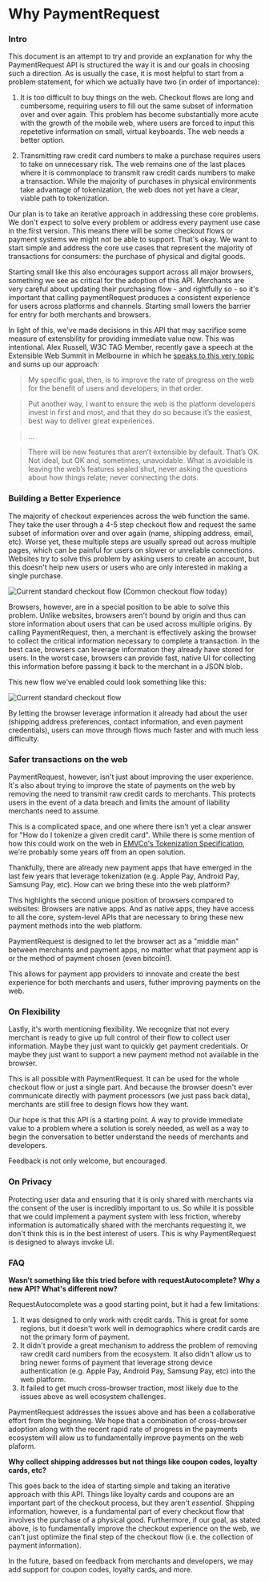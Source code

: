 # Why PaymentRequest

### Intro

This document is an attempt to try and provide an explanation for why the PaymentRequest API is structured the way it is and our goals in choosing such a direction. As is usually the case, it is most helpful to start from a problem statement, for which we actually have two (in order of importance):

1. It is too difficult to buy things on the web. Checkout flows are long and cumbersome, requiring users to fill out the same subset of information over and over again. This problem has become substantially more acute with the growth of the mobile web, where users are forced to input this repetetive information on small, virtual keyboards. The web needs a better option.

2. Transmitting raw credit card numbers to make a purchase requires users to take on unnecessary risk. The web remains one of the last places where it is commonplace to transmit raw credit cards numbers to make a transaction. While the majority of purchases in physical environments take advantage of tokenization, the web does not yet have a clear, viable path to tokenization. 

Our plan is to take an iterative approach in addressing these core problems. We don't expect to solve every problem or address every payment use case in the first version. This means there will be some checkout flows or payment systems we might not be able to support. That's okay. We want to start simple and address the core use cases that represent the majority of transactions for consumers: the purchase of physical and digital goods.

Starting small like this also encourages support across all major browsers, something we see as critical for the adoption of this API. Merchants are very careful about updating their purchasing flow - and rightfully so - so it's important that calling paymentRequest produces a consistent experience for users across platforms and channels. Starting small lowers the barrier for entry for both merchants and browsers.

In light of this, we've made decisions in this API that may sacrifice some measure of extensbility for providing immediate value now. This was intentional. Alex Russell, W3C TAG Member, recently gave a speech at the Extensible Web Summit in Melbourne in which he [speaks to this very topic](https://infrequently.org/2016/01/ews-melbourne/) and sums up our approach:

> My specific goal, then, is to improve the rate of progress on the web for the benefit of users and developers, in that order.

> Put another way, I want to ensure the web is the platform developers invest in first and most, and that they do so because it’s the easiest, best way to deliver great experiences.

> ...

> There will be new features that aren’t extensible by default. That’s OK. Not ideal, but OK and, sometimes, unavoidable. What is avoidable is leaving the web’s features sealed shut, never asking the questions about how things relate; never connecting the dots.

### Building a Better Experience

The majority of checkout experiences across the web function the same. They take the user through a 4-5 step checkout flow and request the same subset of information over and over again (name, shipping address, email, etc). Worse yet, these multiple steps are usually spread out across multiple pages, which can be painful for users on slower or unreliable connections. Websites try to solve this problem by asking users to create an account, but this doesn't help new users or users who are only interested in making a single purchase.

![Current standard checkout flow](standard-checkout-flow.png)
(Common checkout flow today)

Browsers, however, are in a special position to be able to solve this problem. Unlike websites, browsers aren't bound by origin and thus can store information about users that can be used across multiple origins. By calling PaymentRequest, then, a merchant is effectively asking the browser to collect the critical information necessary to complete a transaction. In the best case, browsers can leverage information they already have stored for users. In the worst case, browsers can provide fast, native UI for collecting this information before passing it back to the merchant in a JSON blob.

This new flow we've enabled could look something like this:

![Current standard checkout flow](new-checkout-flow.png)

By letting the browser leverage information it already had about the user (shipping address preferences, contact information, and even payment credentials), users can move through flows much faster and with much less difficulty.

### Safer transactions on the web

PaymentRequest, however, isn't just about improving the user experience. It's also about trying to improve the state of payments on the web by removing the need to transmit raw credit cards to merchants. This protects users in the event of a data breach and limits the amount of liability merchants need to assume.

This is a complicated space, and one where there isn't yet a clear answer for "How do I tokenize a given credit card". While there is some mention of how this could work on the web in [EMVCo's Tokenization Specification](https://www.emvco.com/specifications.aspx?id=263), we're probably some years off from an open solution.

Thankfully, there are already new payment apps that have emerged in the last few years that leverage tokenization (e.g. Apple Pay, Android Pay, Samsung Pay, etc). How can we bring these into the web platform?

This highlights the second unique position of browsers compared to websites: Browsers are native apps. And as native apps, they have access to all the core, system-level APIs that are necessary to bring these new payment methods into the web platform.

PaymentRequest is designed to let the browser act as a "middle man" between merchants and payment apps, no matter what that payment app is or the method of payment chosen (even bitcoin!).

This allows for payment app providers to innovate and create the best experience for both merchants and users, futher improving payments on the web.

### On Flexibility

Lastly, it's worth mentioning flexibility. We recognize that not every merchant is ready to give up full control of their flow to collect user information. Maybe they just want to quickly get payment credentials. Or maybe they just want to support a new payment method not available in the browser.

This is all possible with PaymentRequest. It can be used for the whole checkout flow or just a single part. And because the browser doesn't ever communicate directly with payment processors (we just pass back data), merchants are still free to design flows how they want.

Our hope is that this API is a starting point. A way to provide immediate value to a problem where a solution is sorely needed, as well as a way to begin the conversation to better understand the needs of merchants and developers.

Feedback is not only welcome, but encouraged.

### On Privacy

Protecting user data and ensuring that it is only shared with merchants via the consent of the user is incredibly important to us. So while it is possible that we could implement a payment system with less friction, whereby information is automatically shared with the merchants requesting it, we don't think this is in the best interest of users. This is why PaymentRequest is designed to always invoke UI.

### FAQ

**Wasn't something like this tried before with requestAutocomplete? Why a new API? What's different now?**

RequestAutocomplete was a good starting point, but it had a few limitations:

1. It was designed to only work with credit cards. This is great for some regions, but it doesn't work well in demographics where credit cards are not the primary form of payment.
2. It didn't provide a great mechanism to address the problem of removing raw credit card numbers from the ecosystem. It also didn't allow us to bring newer forms of payment that leverage strong device authentication (e.g. Apple Pay, Android Pay, Samsung Pay, etc) into the web platform.
3. It failed to get much cross-browser traction, most likely due to the issues above as well ecosystem challenges.

PaymentRequest addresses the issues above and has been a collaborative effort from the beginning. We hope that a combination of cross-browser adoption along with the recent rapid rate of progress in the payments ecosystem will alow us to fundamentally improve payments on the web plaform.

**Why collect shipping addresses but not things like coupon codes, loyalty cards, etc?**

This goes back to the idea of starting simple and taking an iterative approach with this API. Things like loyalty cards and coupons are an important part of the checkout process, but they aren't *essential.* Shipping information, however, is a fundamental part of every checkout flow that involves the purchase of a physical good. Furthermore, if our goal, as stated above, is to fundamentally improve the checkout experience on the web, we can't just optimize the final step of the checkout flow (i.e. the collection of payment information).

In the future, based on feedback from merchants and developers, we may add support for coupon codes, loyalty cards, and more.